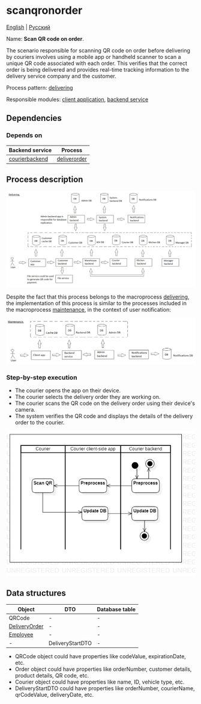 # scanqronorder

[English](scanqronorder.md) | [Русский](scanqronorder.ru.md)

Name: **Scan QR code on order**.

The scenario responsible for scanning QR code on order before delivering by couriers involves using a mobile app or handheld scanner to scan a unique QR code associated with each order. 
This verifies that the correct order is being delivered and provides real-time tracking information to the delivery service company and the customer.

Process pattern: [delivering](../../processpatterns/delivering.md)

Responsible modules: [client application](../../frontend/courierclient.md), [backend service](../../backend/courierbackend.md)

## Dependencies

### Depends on

| Backend service | Process |
| --- | ---- |
| [courierbackend](../../backend/courierbackend.md) | [deliverorder](../courier/deliverorder.md) |

## Process description

![delivering_overall](../../img/delivering_overall.png)

Despite the fact that this process belongs to the macroprocess [delivering](../../processpatterns/delivering.ru.md), the implementation of this process is similar to the processes included in the macroprocess [maintenance](../../processpatterns/maintenance.ru.md), in the context of user notification:

![maintenance_overall](../../img/maintenance_overall.png)

### Step-by-step execution

- The courier opens the app on their device.
- The courier selects the delivery order they are working on.
- The courier scans the QR code on the delivery order using their device's camera.
- The system verifies the QR code and displays the details of the delivery order to the courier.

![courier.scanqronorder](../../img/activitydiagrams/courier.scanqronorder.png)

## Data structures

| Object | DTO | Database table |
| --- | ---- | --- |
| QRCode | - | - |
| [DeliveryOrder](https://github.com/alexeysp11/workflow-lib/blob/main/src/Models/Business/BusinessDocuments/DeliveryOrder.cs) | - | - |
| [Employee](https://github.com/alexeysp11/workflow-lib/blob/main/src/Models/Business/InformationSystem/Employee.cs) | - | - |
| - | DeliveryStartDTO | - |

- QRCode object could have properties like codeValue, expirationDate, etc. 
- Order object could have properties like orderNumber, customer details, product details, QR code, etc. 
- Courier object could have properties like name, ID, vehicle type, etc. 
- DeliveryStartDTO could have properties like orderNumber, courierName, qrCodeValue, deliveryDate, etc.
